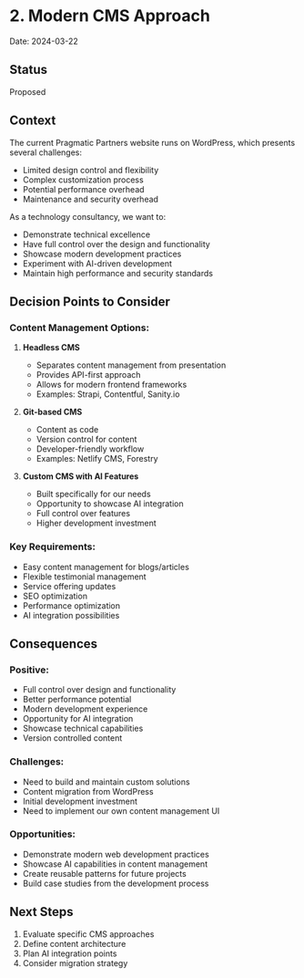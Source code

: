 # 2. Modern CMS Approach

Date: 2024-03-22

## Status

Proposed

## Context

The current Pragmatic Partners website runs on WordPress, which presents several challenges:
- Limited design control and flexibility
- Complex customization process
- Potential performance overhead
- Maintenance and security overhead

As a technology consultancy, we want to:
- Demonstrate technical excellence
- Have full control over the design and functionality
- Showcase modern development practices
- Experiment with AI-driven development
- Maintain high performance and security standards

## Decision Points to Consider

### Content Management Options:
1. **Headless CMS**
   - Separates content management from presentation
   - Provides API-first approach
   - Allows for modern frontend frameworks
   - Examples: Strapi, Contentful, Sanity.io

2. **Git-based CMS**
   - Content as code
   - Version control for content
   - Developer-friendly workflow
   - Examples: Netlify CMS, Forestry

3. **Custom CMS with AI Features**
   - Built specifically for our needs
   - Opportunity to showcase AI integration
   - Full control over features
   - Higher development investment

### Key Requirements:
- Easy content management for blogs/articles
- Flexible testimonial management
- Service offering updates
- SEO optimization
- Performance optimization
- AI integration possibilities

## Consequences

### Positive:
- Full control over design and functionality
- Better performance potential
- Modern development experience
- Opportunity for AI integration
- Showcase technical capabilities
- Version controlled content

### Challenges:
- Need to build and maintain custom solutions
- Content migration from WordPress
- Initial development investment
- Need to implement our own content management UI

### Opportunities:
- Demonstrate modern web development practices
- Showcase AI capabilities in content management
- Create reusable patterns for future projects
- Build case studies from the development process

## Next Steps

1. Evaluate specific CMS approaches
2. Define content architecture
3. Plan AI integration points
4. Consider migration strategy 